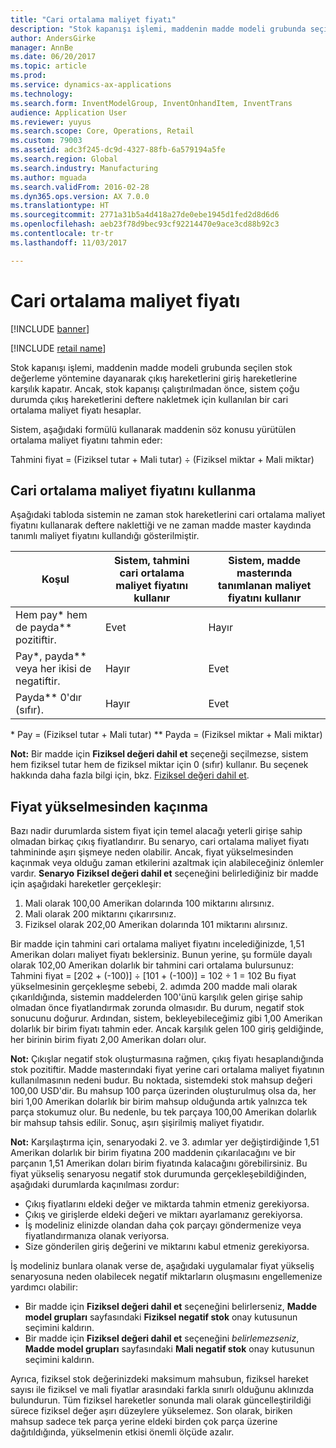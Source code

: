 ```yaml
---
title: "Cari ortalama maliyet fiyatı"
description: "Stok kapanışı işlemi, maddenin madde modeli grubunda seçilen stok değerleme yöntemine dayanarak çıkış hareketlerini giriş hareketlerine karşılık kapatır. Ancak, stok kapanışı çalıştırılmadan önce, sistem çoğu durumda çıkış hareketlerini deftere nakletmek için kullanılan bir cari ortalama maliyet fiyatı hesaplar."
author: AndersGirke
manager: AnnBe
ms.date: 06/20/2017
ms.topic: article
ms.prod: 
ms.service: dynamics-ax-applications
ms.technology: 
ms.search.form: InventModelGroup, InventOnhandItem, InventTrans
audience: Application User
ms.reviewer: yuyus
ms.search.scope: Core, Operations, Retail
ms.custom: 79003
ms.assetid: adc3f245-dc9d-4327-88fb-6a579194a5fe
ms.search.region: Global
ms.search.industry: Manufacturing
ms.author: mguada
ms.search.validFrom: 2016-02-28
ms.dyn365.ops.version: AX 7.0.0
ms.translationtype: HT
ms.sourcegitcommit: 2771a31b5a4d418a27de0ebe1945d1fed2d8d6d6
ms.openlocfilehash: aeb23f78d9bec93cf92214470e9ace3cd88b92c3
ms.contentlocale: tr-tr
ms.lasthandoff: 11/03/2017

---
```


# <a name="running-average-cost-price"></a>Cari ortalama maliyet fiyatı

[!INCLUDE [banner](../includes/banner.md)]

[!INCLUDE [retail name](../includes/retail-name.md)]

Stok kapanışı işlemi, maddenin madde modeli grubunda seçilen stok değerleme yöntemine dayanarak çıkış hareketlerini giriş hareketlerine karşılık kapatır. Ancak, stok kapanışı çalıştırılmadan önce, sistem çoğu durumda çıkış hareketlerini deftere nakletmek için kullanılan bir cari ortalama maliyet fiyatı hesaplar.

Sistem, aşağıdaki formülü kullanarak maddenin söz konusu yürütülen ortalama maliyet fiyatını tahmin eder: 

Tahmini fiyat = (Fiziksel tutar + Mali tutar) ÷ (Fiziksel miktar + Mali miktar)

## <a name="using-the-running-average-cost-price"></a>Cari ortalama maliyet fiyatını kullanma
Aşağıdaki tabloda sistemin ne zaman stok hareketlerini cari ortalama maliyet fiyatını kullanarak deftere naklettiği ve ne zaman madde master kaydında tanımlı maliyet fiyatını kullandığı gösterilmiştir.

| Koşul                                               | Sistem, tahmini cari ortalama maliyet fiyatını kullanır | Sistem, madde masterında tanımlanan maliyet fiyatını kullanır |
|---------------------------------------------------------|----------------------------------------------------------|-------------------------------------------------------------------|
| Hem pay\* hem de payda\*\* pozitiftir.  | Evet                                                      | Hayır                                                                |
| Pay\*, payda\*\* veya her ikisi de negatiftir. | Hayır                                                       | Evet                                                               |
| Payda\*\* 0'dır (sıfır).                        | Hayır                                                       | Evet                                                               |

\* Pay = (Fiziksel tutar + Mali tutar) \*\* Payda = (Fiziksel miktar + Mali miktar) 

**Not:** Bir madde için **Fiziksel değeri dahil et** seçeneği seçilmezse, sistem hem fiziksel tutar hem de fiziksel miktar için 0 (sıfır) kullanır. Bu seçenek hakkında daha fazla bilgi için, bkz. [Fiziksel değeri dahil et](include-physical-value.md).

## <a name="avoiding-pricing-amplification"></a>Fiyat yükselmesinden kaçınma
Bazı nadir durumlarda sistem fiyat için temel alacağı yeterli girişe sahip olmadan birkaç çıkış fiyatlandırır. Bu senaryo, cari ortalama maliyet fiyatı tahmininde aşırı şişmeye neden olabilir. Ancak, fiyat yükselmesinden kaçınmak veya olduğu zaman etkilerini azaltmak için alabileceğiniz önlemler vardır. **Senaryo** **Fiziksel değeri dahil et** seçeneğini belirlediğiniz bir madde için aşağıdaki hareketler gerçekleşir:

1.  Mali olarak 100,00 Amerikan dolarında 100 miktarını alırsınız.
2.  Mali olarak 200 miktarını çıkarırsınız.
3.  Fiziksel olarak 202,00 Amerikan dolarında 101 miktarını alırsınız.

Bir madde için tahmini cari ortalama maliyet fiyatını incelediğinizde, 1,51 Amerikan doları maliyet fiyatı beklersiniz. Bunun yerine, şu formüle dayalı olarak 102,00 Amerikan dolarlık bir tahmini cari ortalama bulursunuz: Tahmini fiyat = \[202 + (-100)\] ÷ \[101 + (-100)\] = 102 ÷ 1 = 102 Bu fiyat yükselmesinin gerçekleşme sebebi, 2. adımda 200 madde mali olarak çıkarıldığında, sistemin maddelerden 100'ünü karşılık gelen girişe sahip olmadan önce fiyatlandırmak zorunda olmasıdır. Bu durum, negatif stok sonucunu doğurur. Ardından, sistem, bekleyebileceğimiz gibi 1,00 Amerikan dolarlık bir birim fiyatı tahmin eder. Ancak karşılık gelen 100 giriş geldiğinde, her birinin birim fiyatı 2,00 Amerikan doları olur. 

**Not:** Çıkışlar negatif stok oluşturmasına rağmen, çıkış fiyatı hesaplandığında stok pozitiftir. Madde masterındaki fiyat yerine cari ortalama maliyet fiyatının kullanılmasının nedeni budur. Bu noktada, sistemdeki stok mahsup değeri 100,00 USD'dir. Bu mahsup 100 parça üzerinden oluşturulmuş olsa da, her biri 1,00 Amerikan dolarlık bir birim mahsup olduğunda artık yalnızca tek parça stokumuz olur. Bu nedenle, bu tek parçaya 100,00 Amerikan dolarlık bir mahsup tahsis edilir. Sonuç, aşırı şişirilmiş maliyet fiyatıdır. 

**Not:** Karşılaştırma için, senaryodaki 2. ve 3. adımlar yer değiştirdiğinde 1,51 Amerikan dolarlık bir birim fiyatına 200 maddenin çıkarılacağını ve bir parçanın 1,51 Amerikan doları birim fiyatında kalacağını görebilirsiniz. Bu fiyat yükseliş senaryosu negatif stok durumunda gerçekleşebildiğinden, aşağıdaki durumlarda kaçınılması zordur:

-   Çıkış fiyatlarını eldeki değer ve miktarda tahmin etmeniz gerekiyorsa.
-   Çıkış ve girişlerde eldeki değeri ve miktarı ayarlamanız gerekiyorsa.
-   İş modeliniz elinizde olandan daha çok parçayı göndermenize veya fiyatlandırmanıza olanak veriyorsa.
-   Size gönderilen giriş değerini ve miktarını kabul etmeniz gerekiyorsa.

İş modeliniz bunlara olanak verse de, aşağıdaki uygulamalar fiyat yükseliş senaryosuna neden olabilecek negatif miktarların oluşmasını engellemenize yardımcı olabilir:

-   Bir madde için **Fiziksel değeri dahil et** seçeneğini belirlerseniz, **Madde model grupları** sayfasındaki **Fiziksel negatif stok** onay kutusunun seçimini kaldırın.
-   Bir madde için **Fiziksel değeri dahil et** seçeneğini *belirlemezseniz*, **Madde model grupları** sayfasındaki **Mali negatif stok** onay kutusunun seçimini kaldırın.

Ayrıca, fiziksel stok değerinizdeki maksimum mahsubun, fiziksel hareket sayısı ile fiziksel ve mali fiyatlar arasındaki farkla sınırlı olduğunu aklınızda bulundurun. Tüm fiziksel hareketler sonunda mali olarak güncelleştirildiği sürece fiziksel değer aşırı düzeylere yükselemez. Son olarak, biriken mahsup sadece tek parça yerine eldeki birden çok parça üzerine dağıtıldığında, yükselmenin etkisi önemli ölçüde azalır.




